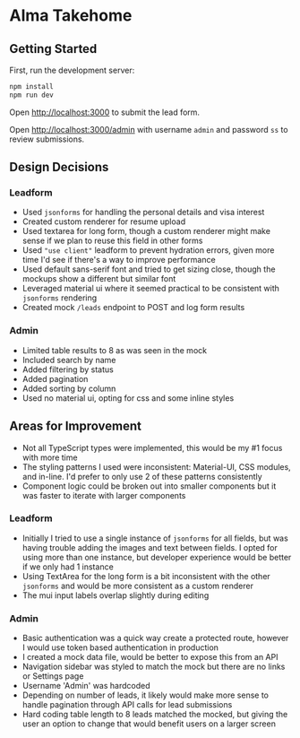 # Alma Takehome

## Getting Started

First, run the development server:

```bash
npm install
npm run dev
```

Open [http://localhost:3000](http://localhost:3000) to submit the lead form.

Open [http://localhost:3000/admin](http://localhost:3000/admin) with username `admin` and password `ss` to review submissions.

## Design Decisions

### Leadform

- Used `jsonforms` for handling the personal details and visa interest
- Created custom renderer for resume upload
- Used textarea for long form, though a custom renderer might make sense if we plan to reuse this field in other forms
- Used `"use client"` leadform to prevent hydration errors, given more time I'd see if there's a way to improve performance
- Used default sans-serif font and tried to get sizing close, though the mockups show a different but similar font
- Leveraged material ui where it seemed practical to be consistent with `jsonforms` rendering
- Created mock `/leads` endpoint to POST and log form results

### Admin

- Limited table results to 8 as was seen in the mock
- Included search by name
- Added filtering by status
- Added pagination
- Added sorting by column
- Used no material ui, opting for css and some inline styles

## Areas for Improvement

- Not all TypeScript types were implemented, this would be my #1 focus with more time
- The styling patterns I used were inconsistent: Material-UI, CSS modules, and in-line. I'd prefer to only use 2 of these patterns consistently
- Component logic could be broken out into smaller components but it was faster to iterate with larger components

### Leadform

- Initially I tried to use a single instance of `jsonforms` for all fields, but was having trouble adding the images and text between fields. I opted for using more than one instance, but developer experience would be better if we only had 1 instance
- Using TextArea for the long form is a bit inconsistent with the other `jsonforms` and would be more consistent as a custom renderer
- The mui input labels overlap slightly during editing

### Admin

- Basic authentication was a quick way create a protected route, however I would use token based authentication in production
- I created a mock data file, would be better to expose this from an API
- Navigation sidebar was styled to match the mock but there are no links or Settings page
- Username 'Admin' was hardcoded
- Depending on number of leads, it likely would make more sense to handle pagination through API calls for lead submissions
- Hard coding table length to 8 leads matched the mocked, but giving the user an option to change that would benefit users on a larger screen
